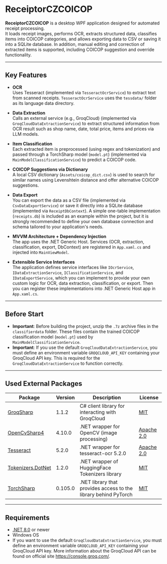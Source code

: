 # ReceiptorCZCOICOP

**ReceiptorCZCOICOP** is a desktop WPF application designed for automated receipt processing.  
It loads receipt images, performs OCR, extracts structured data, classifies items into COICOP categories, and allows exporting data to CSV or saving it into a SQLite database. In addition, manual editing and correction of extracted items is supported, including COICOP suggestion and override functionality.

---

## Key Features

- **OCR**  
  Uses Tesseract (implemented via `TesseractOcrService`) to extract text from scanned receipts. `TesseractOcrService` uses the `tessdata/` folder as its language data directory.

- **Data Extraction**  
  Calls an external service (e.g., GroqCloud) (implemented via `GroqCloudDataExtractionService`) to extract structured information from OCR result such as shop name, date, total price, items and prices via LLM models.

- **Item Classification**  
  Each extracted item is preprocessed (using regex and tokenization) and passed through a TorchSharp model (`model.pt`) (implemented via `MainModelClassificationService`) to predict a COICOP code.

- **COICOP Suggestions via Dictionary**  
  A local CSV dictionary (`Assets/coicop_dict.csv`) is used to search for similar names using Levenshtein distance and offer alternative COICOP suggestions.

- **Data Export**  
  You can export the data as a CSV file (implemented via `CsvDataExportService`) or save it directly into a SQLite database (implemented via `ReceiptDbContext`). A simple one-table implementation (`receipts.db`) is included as an example within the project, but it is strongly recommended to define your own database connection and schema tailored to your application's needs.

- **MVVM Architecture + Dependency Injection**  
  The app uses the .NET Generic Host. Services (OCR, extraction, classification, export, DbContext) are registered in `App.xaml.cs` and injected into `MainViewModel`.

- **Extensible Service Interfaces**  
  The application defines service interfaces like `IOcrService`, `IDataExtractionService`, `IClassificationService`, and `IDataExportService`, which you can implement to provide your own custom logic for OCR, data extraction, classification, or export. Then you can register these implementations into .NET Generic Host app in `App.xaml.cs`.

---

## Before Start
- **Important**: Before building the project, unzip the `.7z` archive files in the `classifierdata` folder. These files contain the trained COICOP classification model (`model.pt`) used by `MainModelClassificationService`.  
- **Important**: If you use the default `GroqCloudDataExtractionService`, you must define an environment variable `GROQCLOUD_API_KEY` containing your GroqCloud API key. This is required for the `GroqCloudDataExtractionService` to function correctly.  

---

## Used External Packages

| Package                                                               | Version   | Description                                                     | License    |
|-----------------------------------------------------------------------|-----------|-----------------------------------------------------------------|------------|
| [GroqSharp](https://github.com/Sarel-Esterhuizen/GroqSharp)           | 1.1.2     | C# client library for interacting with GroqCloud                | [MIT](license_mit.txt)        |
| [OpenCvSharp4](https://github.com/shimat/opencvsharp)                 | 4.10.0    | .NET wrapper for OpenCV (image processing)                      | [Apache 2.0](license_apache.txt) |
| [Tesseract](https://github.com/charlesw/tesseract)                    | 5.2.0     | .NET wrapper for tesseract-ocr 5.2.0                            | [Apache 2.0](license_apache.txt) |
| [Tokenizers.DotNet](https://github.com/sappho192/Tokenizers.DotNet)   | 1.2.0     | .NET wrapper of HuggingFace Tokenizers library                  | [MIT](license_mit.txt)        |
| [TorchSharp](https://github.com/dotnet/TorchSharp)                    | 0.105.0   | .NET library that provides access to the library behind PyTorch | [MIT](license_mit.txt)        |



---

## Requirements

- [.NET 8.0](https://dotnet.microsoft.com/) or newer
- Windows OS
- If you want to use the default `GroqCloudDataExtractionService`, you must define an environment variable `GROQCLOUD_API_KEY` containing your GroqCloud API key. More information about the GroqCloud API can be found on official site https://console.groq.com/.
